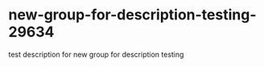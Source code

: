 new-group-for-description-testing-29634
=======================================

test description for new group for description testing
